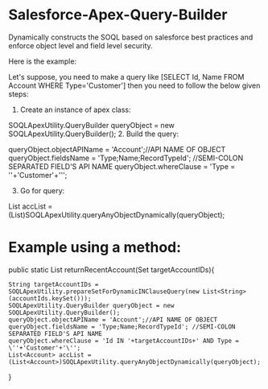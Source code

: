 # Salesforce-Apex-Query-Builder
Dynamically constructs the SOQL based on salesforce best practices and enforce object level and field level security.

Here is the example:

Let's suppose, you need to make a query like [SELECT Id, Name FROM Account WHERE Type='Customer'] then you need to follow the below given steps:

1. Create an instance of apex class:

SOQLApexUtility.QueryBuilder queryObject = new SOQLApexUtility.QueryBuilder();
2. Build the query:

queryObject.objectAPIName = 'Account';//API NAME OF OBJECT
queryObject.fieldsName = 'Type;Name;RecordTypeId'; //SEMI-COLON SEPARATED FIELD'S API NAME
queryObject.whereClause = 'Type = \''+'Customer'+'\'';

3. Go for query:

List<Account> accList = (List<Account>)SOQLApexUtility.queryAnyObjectDynamically(queryObject);

# Example using a method:

public static List<Object> returnRecentAccount(Set<String> targetAccountIDs){

    String targetAccountIDs = SOQLApexUtility.prepareSetForDynamicINClauseQuery(new List<String>(accountIds.keySet()));
    SOQLApexUtility.QueryBuilder queryObject = new SOQLApexUtility.QueryBuilder();
    queryObject.objectAPIName = 'Account';//API NAME OF OBJECT
    queryObject.fieldsName = 'Type;Name;RecordTypeId'; //SEMI-COLON SEPARATED FIELD'S API NAME
    queryObject.whereClause = 'Id IN '+targetAccountIDs+' AND Type = \''+'Customer'+'\'';
    List<Account> accList = (List<Account>)SOQLApexUtility.queryAnyObjectDynamically(queryObject);
    
  }

